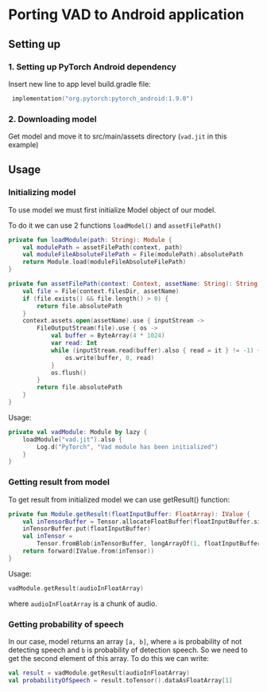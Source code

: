 # Porting VAD to Android application

## Setting up

### 1. Setting up PyTorch Android dependency

Insert new line to app level build.gradle file:

```kotlin
 implementation("org.pytorch:pytorch_android:1.9.0")
```

### 2. Downloading model

Get model and move it to src/main/assets directory (`vad.jit` in this example)

## Usage

### Initializing model

To use model we must first initialize Model object of our model.

To do it we can use 2 functions `loadModel()` and `assetFilePath()`

```kotlin
private fun loadModule(path: String): Module {
    val modulePath = assetFilePath(context, path)
    val moduleFileAbsoluteFilePath = File(modulePath).absolutePath
    return Module.load(moduleFileAbsoluteFilePath)
}

private fun assetFilePath(context: Context, assetName: String): String {
    val file = File(context.filesDir, assetName)
    if (file.exists() && file.length() > 0) {
        return file.absolutePath
    }
    context.assets.open(assetName).use { inputStream ->
        FileOutputStream(file).use { os ->
            val buffer = ByteArray(4 * 1024)
            var read: Int
            while (inputStream.read(buffer).also { read = it } != -1) {
                os.write(buffer, 0, read)
            }
            os.flush()
        }
        return file.absolutePath
    }
}
```

Usage:

```kotlin
private val vadModule: Module by lazy {
    loadModule("vad.jit").also {
        Log.d("PyTorch", "Vad module has been initialized")
    }
}
```

### Getting result from model

To get result from initialized model we can use getResult() function:

```kotlin
private fun Module.getResult(floatInputBuffer: FloatArray): IValue {
    val inTensorBuffer = Tensor.allocateFloatBuffer(floatInputBuffer.size)
    inTensorBuffer.put(floatInputBuffer)
    val inTensor =
        Tensor.fromBlob(inTensorBuffer, longArrayOf(1, floatInputBuffer.size.toLong()))
    return forward(IValue.from(inTensor))
}
```

Usage:

```kotlin
vadModule.getResult(audioInFloatArray)
```
where `audioInFloatArray` is a chunk of audio.
### Getting probability of speech

In our case, model returns an array `[a, b]`, where `a` is probability of not detecting speech
and `b` is probability of detection speech. So we need to get the second element of this array.
To do this we can write:

```kotlin
val result = vadModule.getResult(audioInFloatArray)
val probabilityOfSpeech = result.toTensor().dataAsFloatArray[1]
```
